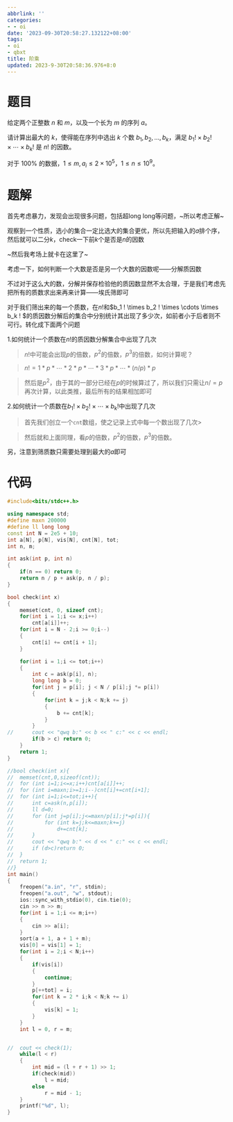```yaml
---
abbrlink: ''
categories:
- - oi
date: '2023-09-30T20:58:27.132122+08:00'
tags:
- oi
- qbxt
title: 阶乘
updated: 2023-9-30T20:58:36.976+8:0
---
```

# 题目

给定两个正整数 $n$ 和 $m$，以及一个长为 $m$ 的序列 $a$。

请计算出最大的 $k$，使得能在序列中选出 $k$ 个数 $b_1,b_2,...,b_k$，满足 $b_1 ! \times b_2 ! \times \cdots \times b_k !$ 是 $n!$ 的因数。

对于 $100\%$ 的数据，$1 \leq m,a_i \leq 2 \times 10^5$，$1 \leq n \leq 10^9$。


# 题解

首先考虑暴力，发现会出现很多问题，包括超long long等问题，~所以考虑正解~

观察到一个性质，选小的集合一定比选大的集合更优，所以先把输入的$a$排个序，然后就可以二分$k$，check一下前$k$个是否是$n$的因数

~然后我考场上就卡在这里了~

考虑一下，如何判断一个大数是否是另一个大数的因数呢——分解质因数

不过对于这么大的数，分解并保存检验他的质因数显然不太合理，于是我们考虑先把所有的质数求出来再来计算——埃氏筛即可

对于我们筛出来的每一个质数，在$n!$和$b_1 ! \times b_2 ! \times \cdots \times b_k ! $的质因数分解后的集合中分别统计其出现了多少次，如前者小于后者则不可行。转化成下面两个问题

1.如何统计一个质数在$n!$的质因数分解集合中出现了几次

> $n!$中可能会出现$p$的倍数，$p^2$的倍数，$p^3$的倍数，如何计算呢？

> $n! = 1 *p * \cdots*2*p*\cdots*3*p*\cdots*(n/p)*p$

> 然后是$p^2$，由于其的一部分已经在$p$的时候算过了，所以我们只需让$n/=p$再次计算，以此类推，最后所有的结果相加即可

2.如何统计一个质数在$b_1 ! \times b_2 ! \times \cdots \times b_k !$中出现了几次

> 首先我们创立一个`cnt`数组，使之记录上式中每一个数出现了几次>

> 然后就和上面同理，看$p$的倍数，$p^2$的倍数，$p^3$的倍数。

另，注意到筛质数只需要处理到最大的$a$即可


# 代码

```cpp
#include<bits/stdc++.h>

using namespace std;
#define maxn 200000
#define ll long long
const int N = 2e5 + 10;
int a[N], p[N], vis[N], cnt[N], tot;
int n, m;

int ask(int p, int n)
{
	if(n == 0) return 0;
	return n / p + ask(p, n / p);
}

bool check(int x)
{
	memset(cnt, 0, sizeof cnt);
	for(int i = 1;i <= x;i++)
		cnt[a[i]]++;
	for(int i = N - 2;i >= 0;i--)
	{
		cnt[i] += cnt[i + 1];
	}

	for(int i = 1;i <= tot;i++)
	{
		int c = ask(p[i], n);
		long long b = 0;
		for(int j = p[i]; j < N / p[i];j *= p[i])
		{
			for(int k = j;k < N;k += j)
			{
				b += cnt[k];
			}
		}
//		cout << "qwq b:" << b << " c:" << c << endl;
		if(b > c) return 0;
	}
	return 1;
}

//bool check(int x){
//	memset(cnt,0,sizeof(cnt));
//	for (int i=1;i<=x;i++)cnt[a[i]]++;
//	for (int i=maxn;i>=1;i--)cnt[i]+=cnt[i+1];
//	for (int i=1;i<=tot;i++){
//		int c=ask(n,p[i]);
//		ll d=0;
//		for (int j=p[i];j<=maxn/p[i];j*=p[i]){
//			for (int k=j;k<=maxn;k+=j)
//				d+=cnt[k];
//		}
//		cout << "qwq b:" << d << " c:" << c << endl;
//		if (d>c)return 0;
//	}
//	return 1;
//}
int main()
{
    freopen("a.in", "r", stdin);
    freopen("a.out", "w", stdout);
	ios::sync_with_stdio(0), cin.tie(0);
	cin >> n >> m;
	for(int i = 1;i <= m;i++)
	{
		cin >> a[i];
	}
	sort(a + 1, a + 1 + m);
	vis[0] = vis[1] = 1;
	for(int i = 2;i < N;i++)
	{
		if(vis[i])
		{
			continue;
		}
		p[++tot] = i;
		for(int k = 2 * i;k < N;k += i)
		{
			vis[k] = 1;
		}
	}
	int l = 0, r = m;


//	cout << check(1);
	while(l < r)
	{
		int mid = (l + r + 1) >> 1;
		if(check(mid))
			l = mid;
		else
			r = mid - 1;
	}
	printf("%d", l);
}
```
